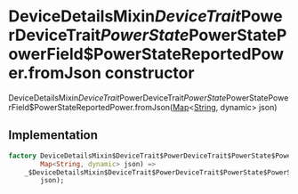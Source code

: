 


# DeviceDetailsMixin$DeviceTrait$PowerDeviceTrait$PowerState$PowerStatePowerField$PowerStateReportedPower.fromJson constructor







DeviceDetailsMixin$DeviceTrait$PowerDeviceTrait$PowerState$PowerStatePowerField$PowerStateReportedPower.fromJson([Map](https://api.dart.dev/stable/2.12.3/dart-core/Map-class.html)&lt;[String](https://api.dart.dev/stable/2.12.3/dart-core/String-class.html), dynamic> json)





## Implementation

```dart
factory DeviceDetailsMixin$DeviceTrait$PowerDeviceTrait$PowerState$PowerStatePowerField$PowerStateReportedPower.fromJson(
        Map<String, dynamic> json) =>
    _$DeviceDetailsMixin$DeviceTrait$PowerDeviceTrait$PowerState$PowerStatePowerField$PowerStateReportedPowerFromJson(
        json);
```







